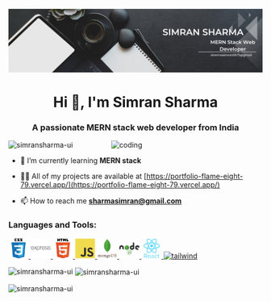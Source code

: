 ![logo](https://github.com/SimranSharma-ui/SimranSharma-ui/blob/main/Black%20and%20White%20Simple%20Art%20Director%20LinkedIn%20Banner.png)

<h1 align="center">Hi 👋, I'm Simran Sharma</h1>
<h3 align="center">A passionate MERN stack web developer from India</h3>

<img align="right" alt="coding" width="300" src="https://i.pinimg.com/originals/e7/26/c7/e726c74ac081eed50feee1433d12c998.gif">

<p align="left"> <img src="https://komarev.com/ghpvc/?username=simransharma-ui&label=Profile%20views&color=0e75b6&style=flat" alt="simransharma-ui" /> </p>

- 🌱 I’m currently learning **MERN stack**

- 👨‍💻 All of my projects are available at [https://portfolio-flame-eight-79.vercel.app/](https://portfolio-flame-eight-79.vercel.app/)

- 📫 How to reach me **sharmasimran@gmail.com**


<h3 align="left">Languages and Tools:</h3>
<p align="left"> <a href="https://www.w3schools.com/css/" target="_blank" rel="noreferrer"> <img src="https://raw.githubusercontent.com/devicons/devicon/master/icons/css3/css3-original-wordmark.svg" alt="css3" width="40" height="40"/> </a> <a href="https://expressjs.com" target="_blank" rel="noreferrer"> <img src="https://raw.githubusercontent.com/devicons/devicon/master/icons/express/express-original-wordmark.svg" alt="express" width="40" height="40"/> </a> <a href="https://www.w3.org/html/" target="_blank" rel="noreferrer"> <img src="https://raw.githubusercontent.com/devicons/devicon/master/icons/html5/html5-original-wordmark.svg" alt="html5" width="40" height="40"/> </a> <a href="https://developer.mozilla.org/en-US/docs/Web/JavaScript" target="_blank" rel="noreferrer"> <img src="https://raw.githubusercontent.com/devicons/devicon/master/icons/javascript/javascript-original.svg" alt="javascript" width="40" height="40"/> </a> <a href="https://www.mongodb.com/" target="_blank" rel="noreferrer"> <img src="https://raw.githubusercontent.com/devicons/devicon/master/icons/mongodb/mongodb-original-wordmark.svg" alt="mongodb" width="40" height="40"/> </a> <a href="https://nodejs.org" target="_blank" rel="noreferrer"> <img src="https://raw.githubusercontent.com/devicons/devicon/master/icons/nodejs/nodejs-original-wordmark.svg" alt="nodejs" width="40" height="40"/> </a> <a href="https://reactjs.org/" target="_blank" rel="noreferrer"> <img src="https://raw.githubusercontent.com/devicons/devicon/master/icons/react/react-original-wordmark.svg" alt="react" width="40" height="40"/> </a> <a href="https://tailwindcss.com/" target="_blank" rel="noreferrer"> <img src="https://www.vectorlogo.zone/logos/tailwindcss/tailwindcss-icon.svg" alt="tailwind" width="40" height="40"/> </a> </p>

<p><img align="left" src="https://github-readme-stats.vercel.app/api/top-langs?username=simransharma-ui&show_icons=true&locale=en&layout=compact" alt="simransharma-ui" /></p>

<p>&nbsp;<img align="center" src="https://github-readme-stats.vercel.app/api?username=simransharma-ui&show_icons=true&locale=en" alt="simransharma-ui" /></p>

<p><img align="center" src="https://github-readme-streak-stats.herokuapp.com/?user=simransharma-ui&" alt="simransharma-ui" /></p>
